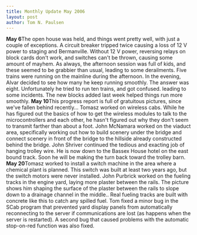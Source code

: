 ```yaml
---
title: Monthly Update May 2006 
layout: post
author: Tom N. Paulsen
---
```




 **May 6**The open house was held, and things went pretty well, with just a couple of exceptions. A circuit breaker tripped twice causing a loss of 12 V power to staging and Bermanville. Without 12 V power, reversing relays on block cards don't work, and switches can't be thrown, causing some amount of mayhem. As always, the afternoon session was full of kids, and these seemed to be grabbier than usual, leading to some derailments. Five trains were running on the mainline during the afternoon. In the evening, Alvar decided to see how many he keep running smoothly. The answer was eight. Unfortunately he tried to run ten trains, and got confused. leading to some incidents. The new blocks added last week helped things run more smoothly. **May 10**This progress report is full of gratuitous pictures, since we've fallen behind recently... Tomasz worked on wireless cabs. While he has figured out the basics of how to get the wireless modules to talk to the microcontrollers and each other, he hasn't figured out why they don't seem to transmit farther than about a foot.   John McNamara worked on the viaduct area, specifically working out how to build scenery under the bridge and connect scenery in front of the bridge to the hillside already constructed behind the bridge.   John Shriver continued the tedious and exacting job of hanging trolley wire. He is now down to the Bassex House hotel on the east bound track. Soon he will be making the turn back toward the trolley barn. **May 20**Tomasz worked to install a switch machine in the area where a chemical plant is planned. This switch was built at least two years ago, but the switch motors were never installed.   John Purbrick worked on the fueling tracks in the engine yard, laying more plaster between the rails. The picture shows him shaping the surface of the plaster between the rails to slope down to a drainage channel in the middle.. Real fueling tracks are built with concrete like this to catch any spilled fuel. Tom fixed a minor bug in the SCab program that prevented yard display panels from automatically reconnecting to the server if communications are lost (as happens when the server is restarted). A second bug that caused problems with the automatic stop\-on\-red function was also fixed.    